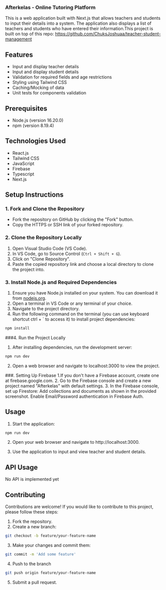 ### Afterkelas - Online Tutoring Platform

This is a web application built with Next.js that allows teachers and students to input their details into a system. The application also displays a list of teachers and students who have entered their information.This project is built on top of this repo: https://github.com/ChuksJoshuaa/teacher-student-management

## Features

- Input and display teacher details
- Input and display student details
- Validation for required fields and age restrictions
- Styling using Tailwind CSS
- Caching/Mocking of data
- Unit tests for components validation

## Prerequisites

- Node.js (version 16.20.0)
- npm (version 8.19.4)

## Technologies Used

- React.js
- Tailwind CSS
- JavaScript
- Firebase
- Typescript
- Next.js


## Setup Instructions

### 1. Fork and Clone the Repository

- Fork the repository on GitHub by clicking the "Fork" button.
- Copy the HTTPS or SSH link of your forked repository.

### 2. Clone the Repository Locally

1. Open Visual Studio Code (VS Code).
2. In VS Code, go to Source Control (`Ctrl + Shift + G`).
3. Click on "Clone Repository".
4. Paste the copied repository link and choose a local directory to clone the project into.

### 3. Install Node.js and Required Dependencies

1. Ensure you have Node.js installed on your system. You can download it from [nodejs.org](https://nodejs.org/).
2. Open a terminal in VS Code or any terminal of your choice.
3. Navigate to the project directory.
4. Run the following command on the terminal (you can use keyboard shortcut ctrl + ` to access it) to install project dependencies:

```bash
npm install
```

###4. Run the Project Locally
1. After installing dependencies, run the development server:
```bash
npm run dev
```

2. Open a web browser and navigate to localhost:3000 to view the project.

###. Setting Up Firebase
1.If you don't have a Firebase account, create one at firebase.google.com. 
2. Go to the Firebase console and create a new project named "Afterkelas" with default settings.
3. In the Firebase console, set up Firestore:
Add collections and documents as shown in the provided screenshot.
Enable Email/Password authentication in Firebase Auth.
## Usage

1. Start the application:
```bash
npm run dev
```

2. Open your web browser and navigate to http://localhost:3000.

3. Use the application to input and view teacher and student details.

## API Usage

No API is implemented yet

## Contributing

Contributions are welcome! If you would like to contribute to this project, please follow these steps:

1. Fork the repository.
2. Create a new branch:
```bash
git checkout -b feature/your-feature-name

```
3. Make your changes and commit them:
```bash
git commit -m 'Add some feature'

```
4. Push to the branch
```bash
git push origin feature/your-feature-name
```

5. Submit a pull request.
